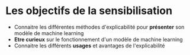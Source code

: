 # Les objectifs de la sensibilisation

- Connaitre les différentes méthodes d'explicabilité pour **présenter** son modèle de machine learning
- **Etre curieux** sur le fonctionnement d'un modèle de machine learning
- Connaitre les différents **usages** et avantages de l'explicabilité
